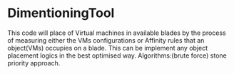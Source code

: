 # DimentioningTool
This code will place of Virtual machines in available blades by the process of measuring either the VMs configurations or Affinity rules that an object(VMs) occupies on a blade.
This can be implement any object placement logics in the best optimised way. Algorithms:(brute force) stone priority approach.
